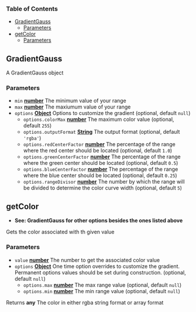 <!-- Generated by documentation.js. Update this documentation by updating the source code. -->

### Table of Contents

-   [GradientGauss][1]
    -   [Parameters][2]
-   [getColor][3]
    -   [Parameters][4]

## GradientGauss

A GradientGauss object

### Parameters

-   `min` **[number][5]** The minimum value of your range
-   `max` **[number][5]** The maxiumum value of your range
-   `options` **[Object][6]** Options to customize the gradient (optional, default `null`)
    -   `options.colorMax` **[number][5]** The maximum color value (optional, default `255`)
    -   `options.outputFormat` **[String][7]** The output format (optional, default `'rgba'`)
    -   `options.redCenterFactor` **[number][5]** The percentage of the range where the red center should be located (optional, default `1.0`)
    -   `options.greenCenterFactor` **[number][5]** The percentage of the range where the green center should be located (optional, default `0.5`)
    -   `options.blueCenterFactor` **[number][5]** The percentage of the range where the blue center should be located (optional, default `0.25`)
    -   `options.rangeDivisor` **[number][5]** The number by which the range will be divided to determine the color curve width (optional, default `5`)

## getColor

-   **See: GradientGauss for other options besides the ones listed above**

Gets the color associated with th given value

### Parameters

-   `value` **[number][5]** The number to get the associated color value
-   `options` **[Object][6]** One time option overrides to customize the gradient. Permanent options values should be set during construction. (optional, default `null`)
    -   `options.max` **[number][5]** The max range value (optional, default `null`)
    -   `options.min` **[number][5]** The min range value (optional, default `null`)

Returns **any** The color in either rgba string format or array format

[1]: #gradientgauss

[2]: #parameters

[3]: #getcolor

[4]: #parameters-1

[5]: https://developer.mozilla.org/docs/Web/JavaScript/Reference/Global_Objects/Number

[6]: https://developer.mozilla.org/docs/Web/JavaScript/Reference/Global_Objects/Object

[7]: https://developer.mozilla.org/docs/Web/JavaScript/Reference/Global_Objects/String
